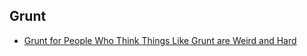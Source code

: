 ## Grunt

* [Grunt for People Who Think Things Like Grunt are Weird and Hard](http://24ways.org/2013/grunt-is-not-weird-and-hard/)
